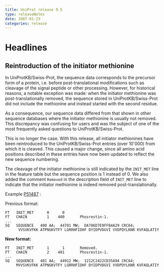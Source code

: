 ```yaml
---
title: UniProt release 9.5
type: releaseNotes
date: 2007-01-23
categories: release
---
```


# Headlines

## Reintroduction of the initiator methionine

In UniProtKB/Swiss-Prot, the sequence data corresponds to the precursor form of a protein, i.e. before post-translational modifications such as cleavage of the signal peptide or other processing. However, for historical reasons, a notable exception was made: when the initiator methionine was post-translationally removed, the sequence stored in UniProtKB/Swiss-Prot did not include the methionine and instead started with the second residue.

As a consequence, our sequence data differed from that shown in other sequence databases where the initiator methionine is usually not removed. This discrepancy was confusing for users and was the subject of one of the most frequently asked questions to UniProtKB/Swiss-Prot.

This is no longer the case. With this release, all initiator methionines have been reintroduced to the UniProtKB/Swiss-Prot entries (over 10'000) from which it is cleaved. This caused a major change, since all amino acid positions described in these entries have now been updated to reflect the new sequence numbering.

The cleavage of the initiator methionine is still indicated by the `INIT_MET` line in the feature table but the sequence position is 1 instead of 0. We also added the comment `Removed` in the description field of `INIT_MET` line to indicate that the initiator methionine is indeed removed post-translationally.

Example [P51487](https://www.uniprot.org/uniprotkb/P51487) :

Previous format:

    FT   INIT_MET      0      0
    FT   CHAIN         1    400       Phosrestin-1.
    ...
    SQ   SEQUENCE   400 AA;  44781 MW;  DA786D7E9FFB4A29 CRC64;
          VVSVKVFKK ATPNGKVTFY LGRRHFIDHF DYIDPVDGVI VVDPDYLKNR KVFAQLATIY

**New format:**

    FT   INIT_MET      1      1       Removed.
    FT   CHAIN         2    401       Phosrestin-1.
    ...
    SQ   SEQUENCE   401 AA;  44912 MW;  1212C2422CD35A94 CRC64;
         MVVSVKVFKK ATPNGKVTFY LGRRHFIDHF DYIDPVDGVI VVDPDYLKNR KVFAQLATIY

#
